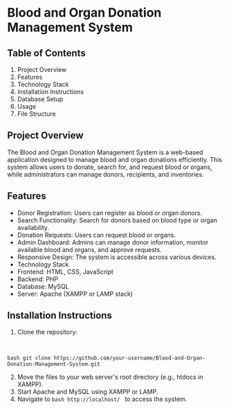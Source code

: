 # Blood and Organ Donation Management System
## Table of Contents
1. Project Overview
2. Features
3. Technology Stack
4. Installation Instructions
5. Database Setup
6. Usage
7. File Structure

## Project Overview
The Blood and Organ Donation Management System is a web-based application designed to manage blood and organ donations efficiently. This system allows users to donate, search for, and request blood or organs, while administrators can manage donors, recipients, and inventories.

## Features
- Donor Registration: Users can register as blood or organ donors.
- Search Functionality: Search for donors based on blood type or organ availability.
- Donation Requests: Users can request blood or organs.
- Admin Dashboard: Admins can manage donor information, monitor available blood and organs, and approve requests.
- Responsive Design: The system is accessible across various devices.
- Technology Stack
- Frontend: HTML, CSS, JavaScript
- Backend: PHP
- Database: MySQL
- Server: Apache (XAMPP or LAMP stack)

## Installation Instructions
1. Clone the repository:
  <br>
  
  ``bash
git clone https://github.com/your-username/Blood-and-Organ-Donation-Management-System.git
``

2. Move the files to your web server's root directory (e.g., htdocs in XAMPP).
3. Start Apache and MySQL using XAMPP or LAMP.
4. Navigate to  ``bash
   http://localhost/
   ``
   to access the system.
